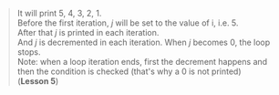 > It will print 5, 4, 3, 2, 1.  
> Before the first iteration, _j_ will be set to the value of i, i.e. 5.  
> After that _j_ is printed in each iteration.  
> And _j_ is decremented in each iteration.
> When _j_ becomes 0, the loop stops.  
> Note: when a loop iteration ends, first the decrement happens and then the condition is checked (that's why a 0 is not printed)  
> (**Lesson 5**)